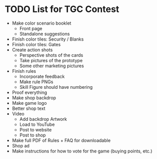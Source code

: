 # TODO List for TGC Contest
* Make color scenario booklet
  - Front page
  - Standalone suggestions
* Finish color tiles: Security / Blanks
* Finish color tiles: Gates
* Create action shots
  * Perspective shots of the cards
  * Take pictures of the prototype
  * Some other marketing pictures
* Finish rules
  * Incorporate feedback
  * Make rule PNGs
  * Skill Figure should have numbering
* Proof everything
* Make shop backdrop
* Make game logo
* Better shop text
* Video
  * Add backdrop Artwork
  * Load to YouTube
  * Post to website
  * Post to shop
* Make full PDF of Rules + FAQ for downloadable
* Shop ad
* Make instructions for how to vote for the game (buying points, etc.)
